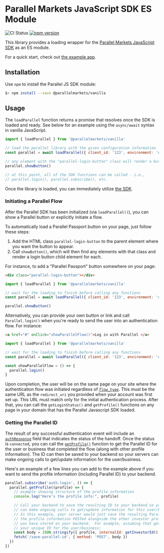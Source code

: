 # Parallel Markets JavaScript SDK ES Module

![CI Status](https://github.com/parallel-markets/parallel-js/workflows/ci/badge.svg)
[![npm version](https://img.shields.io/npm/v/@parallelmarkets/vanilla.svg?style=flat-square)](https://www.npmjs.com/package/@parallelmarkets/vanilla)

This library provides a loading wrapper for the [Parallel Markets JavaScript SDK](https://developer.parallelmarkets.com/docs/javascript) as an ES module.

For a quick start, check out [the example app](https://github.com/parallel-markets/parallel-js/tree/master/examples/webpack).

## Installation

Use `npm` to install the Parallel JS SDK module:

```sh
$> npm install --save @parallelmarkets/vanilla
```

## Usage

The `loadParallel` function returns a promise that resolves once the SDK is loaded and ready. See below for an example using the `async/await` syntax in vanilla JavaScript.

```js
import { loadParallel } from '@parallelmarkets/vanilla'

// load the parallel library with the given configuration information
const parallel = await loadParallel({ client_id: '123', environment: 'demo' })

// any element with the "parallel-login-button" class will render a button
parallel.showButton()

// at this point, all of the SDK functions can be called - i.e.,
// parallel.login(), parallel.subscribe(), etc.
```

Once the library is loaded, you can immediately utilize [the SDK](https://developer.parallelmarkets.com/docs/javascript/sdk).

### Initiating a Parallel Flow

After the Parallel SDK has been initialized (via `loadParallel()`), you can show a Parallel button or explicitly initiate a flow.

To automatically load a Parallel Passport button on your page, just follow these steps:

1. Add the HTML class `parallel-login-button` to the parent element where you want the button to appear.
1. Call `showButton()`, which will then find any elements with that class and render a login button child element for each.

For instance, to add a "Parallel Passport" button somewhere on your page:

```html
<div class="parallel-login-button"></div>
```

```js
import { loadParallel } from '@parallelmarkets/vanilla'

// wait for the loading to finish before calling any functions
const parallel = await loadParallel({ client_id: '123', environment: 'demo', flow_type: 'overlay' })

parallel.showButton()
```

Alternatively, you can provide your own button or link and call `Parallel.login()` when you're ready to send the user into an authentication flow. For instance:

```html
<a href="#" onClick="showParallelFlow()">Log in with Parallel </a>
```

```js
import { loadParallel } from '@parallelmarkets/vanilla'

// wait for the loading to finish before calling any functions
const parallel = await loadParallel({ client_id: '123', environment: 'demo', flow_type: 'overlay' })

const showParallelFlow = () => {
  parallel.login()
}
```

Upon completion, the user will be on the same page on your site where the authentication flow was initiated regardless of [`flow_type`](https://developer.parallelmarkets.com/docs/javascript/configuration). This must be the same URL as the `redirect_uri` you provided when your account was first set up. This URL must match only for the initial authentication process. After that, you can call the `getLoginStatus()` and `getProfile()` functions on any page in your domain that has the Parallel Javascript SDK loaded.

### Getting the Parallel ID

The result of any successful authentication event will include an [`authResponse`](https://developer.parallelmarkets.com/docs/javascript/events#event-callback-argument) field that indicates the status of the handoff. Once the status is `connected`, you can call the [`getProfile()`](https://developer.parallelmarkets.com/docs/javascript/sdk) function to get the Parallel ID for the user or business that completed the flow (along with other profile information). The ID can then be saved to your backend so your servers can make ongoing calls to get/update information for the user/business.

Here's an example of a few lines you can add to the example above if you want to send the profile information (including Parallel ID) to your backend.

```js
parallel.subscribe('auth.login', () => {
  parallel.getProfile((profile) => {
    // example showing structure of the profile information
    console.log("Here's the profile info:", profile)

    // Call your backend to save the resulting ID to your backend so your server
    // can make ongoing calls to get/update information for this user/business.
    // In this example, your server would just save the resulting Parallel ID in
    // the profile information POSTed alongside the other investor profile information
    // you have stored on your backend.  For example, assuming that getInvestorId() returns
    // your unique ID for the user/business:
    const body = JSON.stringify({ profile, internalId: getInvestorId() })
    fetch('/save-parallel-id', { method: 'POST', body })
  })
})
```
